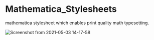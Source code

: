# Mathematica_Stylesheets
mathematica stylesheet which enables print quality math typesetting.


![Screenshot from 2021-05-03 14-17-58](https://user-images.githubusercontent.com/15061801/116880887-765f0d00-ac1a-11eb-8135-4c4f243e8307.png)
